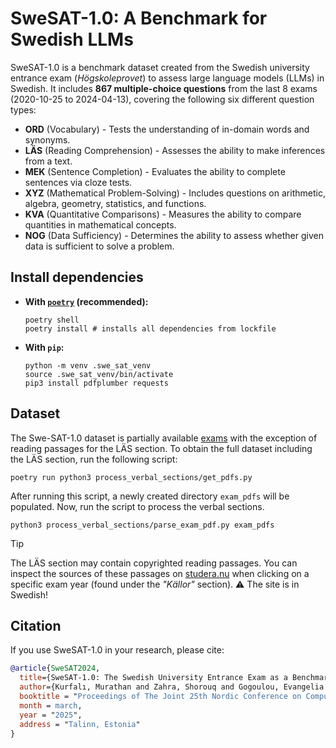 # SweSAT-1.0: A Benchmark for Swedish LLMs

SweSAT-1.0 is a benchmark dataset created from the Swedish university entrance exam (*Högskoleprovet*) to assess large language models (LLMs) in Swedish. It includes **867 multiple-choice questions** from the last 8 exams (2020-10-25 to 2024-04-13), covering  the following six different question types: 

- **ORD** (Vocabulary) - Tests the understanding of in-domain words and synonyms.
- **LÄS** (Reading Comprehension) - Assesses the ability to make inferences from a text.
- **MEK** (Sentence Completion) - Evaluates the ability to complete sentences via cloze tests.
- **XYZ** (Mathematical Problem-Solving) - Includes questions on arithmetic, algebra, geometry, statistics, and functions.
- **KVA** (Quantitative Comparisons) - Measures the ability to compare quantities in mathematical concepts.
- **NOG** (Data Sufficiency) - Determines the ability to assess whether given data is sufficient to solve a problem.


## Install dependencies

- **With [`poetry`](https://python-poetry.org/docs/#installation) (recommended):**

    ```shell
    poetry shell
    poetry install # installs all dependencies from lockfile
    ```

- **With `pip`:**

    ```shell
    python -m venv .swe_sat_venv
    source .swe_sat_venv/bin/activate
    pip3 install pdfplumber requests
    ```

## Dataset

The Swe-SAT-1.0 dataset is partially available [exams](exams) with the exception of reading passages for the LÄS section. To obtain the full dataset including the LÄS section, run the following script:

```shell
poetry run python3 process_verbal_sections/get_pdfs.py
```

After running this script, a newly created directory `exam_pdfs` will be populated. Now, run the script to process the verbal sections.
  
```shell
python3 process_verbal_sections/parse_exam_pdf.py exam_pdfs
```

> [!TIP]  
> The LÄS section may contain copyrighted reading passages. You can inspect the sources of these passages on [studera.nu](https://www.studera.nu/hogskoleprov/forbered/tidigare-hogskoleprov/) when clicking on a specific exam year (found under the _"Källor"_ section). :warning: The site is in Swedish!

## Citation

If you use SweSAT-1.0 in your research, please cite:

```bib
@article{SweSAT2024,
  title={SweSAT-1.0: The Swedish University Entrance Exam as a Benchmark for Large Language Models},
  author={Kurfalı, Murathan and Zahra, Shorouq and Gogoulou, Evangelia and Dürlich, Luise and Carlsson, Fredrik and Nivre, Joakim},
  booktitle = "Proceedings of The Joint 25th Nordic Conference on Computational Linguistics and 11th Baltic Conference on Human Language Technologies (NoDaLiDa/Baltic-HLT 2025)",
  month = march,
  year = "2025",
  address = "Talinn, Estonia"
}
```
